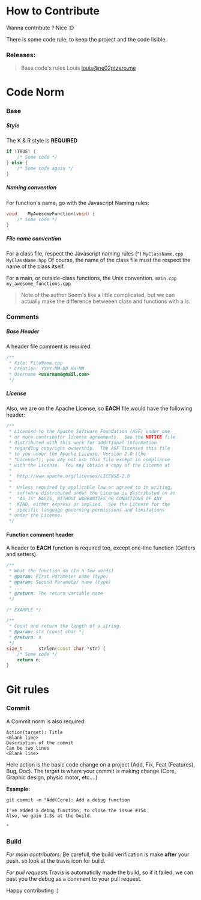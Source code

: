 # How to Contribute

Wanna contribute ? Nice :D

There is some code rule, to keep the project and the code lisible.

### Releases:
> Base code's rules
Louis <louis@ne02ptzero.me>

# Code Norm

### Base

##### Style
The K & R style is __REQUIRED__

```cpp
if (TRUE) {
	/* Some code */
} else {
	/* Some code again */
}
```

##### Naming convention

For function's name, go with the Javascript Naming rules:

```cpp
void	MyAwesomeFunction(void) {
	/* Some code */
}
```
##### File name convention

For a class file, respect the Javascript naming rules (^)
```MyClassName.cpp```
```MyClassName.hpp```
Of course, the name of the class file must the respect the name of the class itself.


For a main, or outside-class functions, the Unix convention.
```main.cpp```
```my_awesome_functions.cpp```

> Note of the author
> Seem's like a little complicated, but we can actually make the difference betweeen class and functions with a ls.

### Comments


##### Base Header
A header file comment is required:

```cpp
/**
 * File: FileName.cpp
 * Creation: YYYY-MM-DD HH:MM
 * Username <username@mail.com>
 */
```

##### License
Also, we are on the Apache License, so __EACH__ file would have the following header:
```cpp
/**
 * Licensed to the Apache Software Foundation (ASF) under one
 * or more contributor license agreements.  See the NOTICE file
 * distributed with this work for additional information
 * regarding copyright ownership.  The ASF licenses this file
 * to you under the Apache License, Version 2.0 (the
 * "License"); you may not use this file except in compliance
 * with the License.  You may obtain a copy of the License at
 *
 *  http://www.apache.org/licenses/LICENSE-2.0
 *
 *  Unless required by applicable law or agreed to in writing,
 *  software distributed under the License is distributed on an
 *  "AS IS" BASIS, WITHOUT WARRANTIES OR CONDITIONS OF ANY
 *  KIND, either express or implied.  See the License for the
 *  specific language governing permissions and limitations
 * under the License.
 */
```

#### Function comment header
A header to __EACH__ function is required too, except one-line function (Getters and setters).
```cpp
/**
 * What the function do (In a few words)
 * @param: First Parameter name (type)
 * @param: Second Parameter name (type)
 * ...
 * @return: The return variable name
 */

/* EXAMPLE */

/**
 * Count and return the length of a string.
 * @param: str (const char *)
 * @return: n
 */
size_t		strlen(const char *str) {
	/* Some code */
	return n;
}
```

# Git rules

### Commit

A Commit norm is also required:
```
Action(target): Title
<Blank line>
Description of the commit
Can be two lines
<Blank line>
```

Here action is the basic code change on a project (Add, Fix, Feat (Features), Bug, Doc).
The target is where your commit is making change (Core, Graphic design, physic motor, etc....)

**Example:**
```
git commit -m "Add(Core): Add a debug function

I've added a debug function, to close the issue #154
Also, we gain 1.3s at the build.

"
```

### Build

*For main contributors:*
Be carefull, the build verification is make __after__ your push. so look at the travis icon for build.

*For pull requests*
Travis is automaticlly made the build, so if it failed, we can past you the debug as a comment to your pull request.

Happy contributing :)
